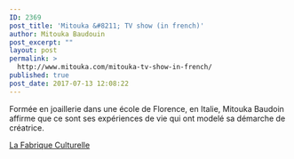 ```yaml
---
ID: 2369
post_title: 'Mitouka &#8211; TV show (in french)'
author: Mitouka Baudouin
post_excerpt: ""
layout: post
permalink: >
  http://www.mitouka.com/mitouka-tv-show-in-french/
published: true
post_date: 2017-07-13 12:08:22
---
```

Formée en joaillerie dans une école de Florence, en Italie, Mitouka Baudoin affirme que ce sont ses expériences de vie qui ont modelé sa démarche de créatrice.

<a href="http://www.lafabriqueculturelle.tv/capsules/6203/mitouka-transformer-la-matiere-en-emotion">La Fabrique Culturelle</a>

&nbsp;